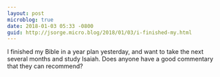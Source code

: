 ```yaml
---
layout: post
microblog: true
date: 2018-01-03 05:33 -0800
guid: http://jsorge.micro.blog/2018/01/03/i-finished-my.html
---
```

I finished my Bible in a year plan yesterday, and want to take the next several months and study Isaiah. Does anyone have a good commentary that they can recommend?

